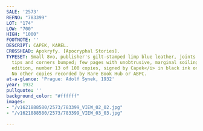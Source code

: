 ```yaml
---
SALE: '2573'
REFNO: "783399"
LOT: "174"
LOW: "700"
HIGH: "1000"
FOOTNOTE: ''
DESCRIPT: CAPEK, KAREL.
CROSSHEAD: Apokryfy. [Apocryphal Stories].
TYPESET: Small 8vo, publisher's gilt-stamped limp blue leather, joints rubbed, spine
  tips and corners bumped; few pages with unobtrusive, marginal soiling. <i>First
  edition, number 13 of 100 copies, signed by Capek</i> in black ink on the half-title.
  No other copies recorded by Rare Book Hub or ABPC.
at-a-glance: 'Prague: Adolf Synek, 1932'
year: 1932
pullquote: ''
background_color: "#ffffff"
images:
- "/v1621888580/2573/783399_VIEW_02_02.jpg"
- "/v1621888580/2573/783399_VIEW_03_03.jpg"

---
```


